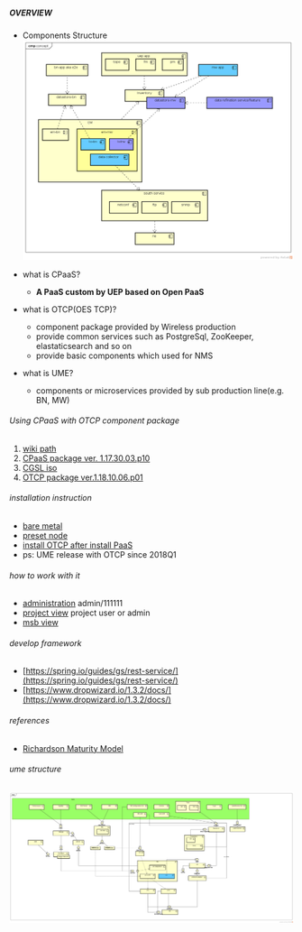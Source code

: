 ##### OVERVIEW
- Components Structure
![component structure](component_view.png)
- what is CPaaS?
    - <b>A PaaS custom by UEP based on Open PaaS</b>

- what is OTCP(OES TCP)?
    - component package provided by Wireless production 
    - provide common services such as PostgreSql, ZooKeeper, elastaticsearch and so on
    - provide basic components which used for NMS

- what is UME?
    - components or microservices provided by sub production line(e.g. BN, MW)
    

###### Using CPaaS with OTCP component package 

1. [wiki path](https://wiki.zte.com.cn/pages/viewpage.action?pageId=367729056)
2. [CPaaS package ver. 1.17.30.03.p10](https://artxa.zte.com.cn:443/artifactory/oes_tcp-release-generic/embpaas/both/v1.17.30.03.p10_1595805_1/version)
3. [CGSL iso](http://openpalette.zte.com.cn/docs/ver/v1.17.30.03.p10/installation_guide/images_release_notes.html)
4. [OTCP package ver.1.18.10.06.p01 ](https://artxa.zte.com.cn/artifactory/oes_tcp-release-generic/VERSION/v1.18.10.06.p01)

###### installation instruction

- [bare metal](./bare_scenario/README.md)
- [preset node](./preset_scenario/README.md)
- [install OTCP after install PaaS](./otcp/README.md)
- ps: UME release with OTCP since 2018Q1 

###### how to work with it
- [administration](http://ip/portaladmin/) admin/111111
- [project view](http://ip/portal/) project user or admin
- [msb view](http://ip/msb/)

###### develop framework
- [https://spring.io/guides/gs/rest-service/](https://spring.io/guides/gs/rest-service/)
- [https://www.dropwizard.io/1.3.2/docs/](https://www.dropwizard.io/1.3.2/docs/)

###### references
- [Richardson Maturity Model](https://martinfowler.com/articles/richardsonMaturityModel.html)

###### ume structure
![component view of ume](component_ume.png) 